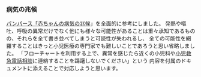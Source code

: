 ### 病気の兆候
[パンパース「赤ちゃんの病気の兆候](https://www.jp.pampers.com/newborn/care/article/signs-of-illness-in-babies)」を全面的に参考にしました。
発熱や嘔吐、呼吸の異常だけでなく他にも様々な可能性があることは重々承知であるものの、それらを全て書き並べてしまうと可読性が失われるし、
全ての可能性を網羅することはきっと小児医療の専門家でも難しいことであろうと思い省略しました。
「フローチャートを利用する上で、異常を感じたら近くの小児科や[小児救急電話相談](http://kodomo-qq.jp/index.php?pname=n8000#:~:text=%E5%B0%8F%E5%85%90%E7%A7%91%E5%8C%BB%E5%B8%AB%E3%83%BB%E7%9C%8B%E8%AD%B7%E5%B8%AB%E3%81%8B%E3%82%89,%E3%81%AB%E8%87%AA%E5%8B%95%E8%BB%A2%E9%80%81%E3%81%95%E3%82%8C%E3%81%BE%E3%81%99%E3%80%82)に連絡することを躊躇しないでください」という
内容を付属のドキュメントに添えることで対応しようと思います。
